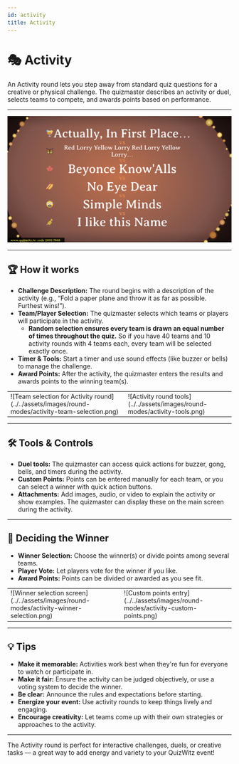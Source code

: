 ```yaml
---
id: activity
title: Activity
---
```


# 🎭 Activity

An Activity round lets you step away from standard quiz questions for a creative or physical challenge. The quizmaster describes an activity or duel, selects teams to compete, and awards points based on performance.

---

![Main screen for Activity round](../../assets/images/round-modes/activity-main-screen.png)

---

## 🏆 How it works

- **Challenge Description:** The round begins with a description of the activity (e.g., “Fold a paper plane and throw it as far as possible. Furthest wins!”).
- **Team/Player Selection:** The quizmaster selects which teams or players will participate in the activity.
  - **Random selection ensures every team is drawn an equal number of times throughout the quiz.** So if you have 40 teams and 10 activity rounds with 4 teams each, every team will be selected exactly once.
- **Timer & Tools:** Start a timer and use sound effects (like buzzer or bells) to manage the challenge.
- **Award Points:** After the activity, the quizmaster enters the results and awards points to the winning team(s).

<table><tr><td markdown>
![Team selection for Activity round](../../assets/images/round-modes/activity-team-selection.png)
</td><td markdown>
![Activity round tools](../../assets/images/round-modes/activity-tools.png)
</td></tr></table>


---

## 🛠️ Tools & Controls

- **Duel tools:** The quizmaster can access quick actions for buzzer, gong, bells, and timers during the activity.
- **Custom Points:** Points can be entered manually for each team, or you can select a winner with quick action buttons.
- **Attachments:** Add images, audio, or video to explain the activity or show examples. The quizmaster can display these on the main screen during the activity.

---

## 🏅 Deciding the Winner

- **Winner Selection:** Choose the winner(s) or divide points among several teams.
- **Player Vote:** Let players vote for the winner if you like.
- **Award Points:** Points can be divided or awarded as you see fit.

<table><tr><td markdown>
![Winner selection screen](../../assets/images/round-modes/activity-winner-selection.png)
</td><td markdown>
![Custom points entry](../../assets/images/round-modes/activity-custom-points.png)
</td></tr></table>

---

## 💡 Tips

- **Make it memorable:** Activities work best when they're fun for everyone to watch or participate in.
- **Make it fair:** Ensure the activity can be judged objectively, or use a voting system to decide the winner.
- **Be clear:** Announce the rules and expectations before starting.
- **Energize your event:** Use activity rounds to keep things lively and engaging.
- **Encourage creativity:** Let teams come up with their own strategies or approaches to the activity.

---

The Activity round is perfect for interactive challenges, duels, or creative tasks — a great way to add energy and variety to your QuizWitz event!
